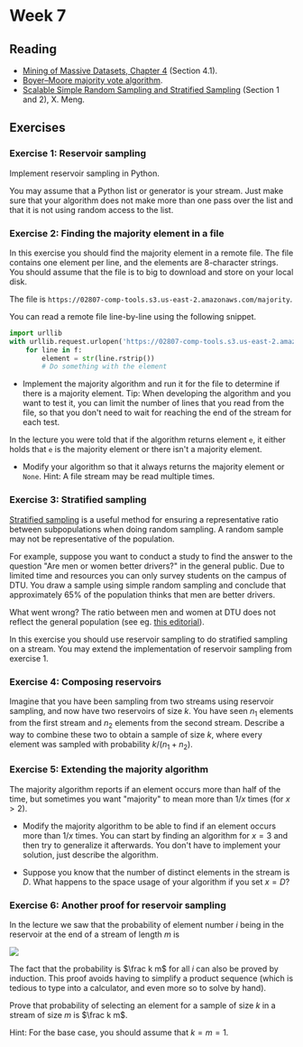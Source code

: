 # Week 7
## Reading
- [Mining of Massive Datasets, Chapter 4](http://infolab.stanford.edu/~ullman/mmds/ch4.pdf) (Section 4.1).
- [Boyer–Moore majority vote algorithm](https://en.wikipedia.org/wiki/Boyer%E2%80%93Moore_majority_vote_algorithm).
- [Scalable Simple Random Sampling and Stratified Sampling](http://proceedings.mlr.press/v28/meng13a.pdf) (Section 1 and 2), X. Meng.

## Exercises
### Exercise 1: Reservoir sampling
Implement reservoir sampling in Python.

You may assume that a Python list or generator is your stream. Just make sure that your algorithm does not make more than one pass over the list and that it is not using random access to the list.

### Exercise 2: Finding the majority element in a file
In this exercise you should find the majority element in a remote file. The file contains one element per line, and the elements are 8-character strings. You should assume that the file is to big to download and store on your local disk.

The file is `https://02807-comp-tools.s3.us-east-2.amazonaws.com/majority`.

You can read a remote file line-by-line using the following snippet.

```python
import urllib
with urllib.request.urlopen('https://02807-comp-tools.s3.us-east-2.amazonaws.com/majority') as f:
    for line in f:
        element = str(line.rstrip())
        # Do something with the element
```

- Implement the majority algorithm and run it for the file to determine if there is a majority element. Tip: When developing the algorithm and you want to test it, you can limit the number of lines that you read from the file, so that you don't need to wait for reaching the end of the stream for each test.

In the lecture you were told that if the algorithm returns element `e`, it either holds that `e` is the majority element or there isn't a majority element.

- Modify your algorithm so that it always returns the majority element or `None`. Hint: A file stream may be read multiple times.

### Exercise 3: Stratified sampling
[Stratified sampling](https://en.wikipedia.org/wiki/Stratified_sampling) is a useful method for ensuring a representative ratio between subpopulations when doing random sampling. A random sample may not be representative of the population. 

For example, suppose you want to conduct a study to find the answer to the question "Are men or women better drivers?" in the general public. Due to limited time and resources you can only survey students on the campus of DTU. 
You draw a sample using simple random sampling and conclude that approximately 65% of the population thinks that men are better drivers. 

What went wrong? The ratio between men and women at DTU does not reflect the general population (see eg. [this editorial](https://www.dtu.dk/english/About/ORGANIZATION/OFFICE-of-the-PRESIDENT/Editorials/June-2018)). 

In this exercise you should use reservoir sampling to do stratified sampling on a stream. You may extend the implementation of reservoir sampling from exercise 1.

### Exercise 4: Composing reservoirs
Imagine that you have been sampling from two streams using reservoir sampling, and now have two reservoirs of size $k$. You have seen $n_1$ elements from the first stream and $n_2$ elements from the second stream. Describe a way to combine these two to obtain a sample of size $k$, where every element was sampled with probability $k/(n_1+n_2)$.

### Exercise 5: Extending the majority algorithm
The majority algorithm reports if an element occurs more than half of the time, but sometimes you want "majority" to mean more than $1/x$ times (for $x>2$).

- Modify the majority algorithm to be able to find if an element occurs more than $1/x$ times. You can start by finding an algorithm for $x=3$ and then try to generalize it afterwards. You don't have to implement your solution, just describe the algorithm.

- Suppose you know that the number of distinct elements in the stream is $D$. What happens to the space usage of your algorithm if you set $x=D$?

### Exercise 6: Another proof for reservoir sampling
In the lecture we saw that the probability of element number $i$ being in the reservoir at the end of a stream of length $m$ is

<img src="https://latex.codecogs.com/gif.latex?P[\text{i is in R}] = \frac k i \cdot \prod_{j=i+1}^m (\frac k j \cdot \frac{k-1}{k}+ (1-\frac k j)) = \frac k m " />

The fact that the probability is $\frac k m$ for all $i$ can also be proved by induction. This proof avoids having to simplify a product sequence (which is tedious to type into a calculator, and even more so to solve by hand).

Prove that probability of selecting an element for a sample of size $k$ in a stream of size $m$ is $\frac k m$.

Hint: For the base case, you should assume that $k=m=1$.

